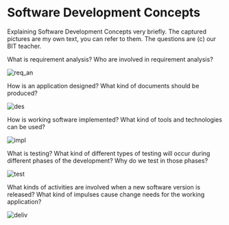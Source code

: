 # Software Development Concepts
Explaining Software Development Concepts very briefly. The captured pictures are my own text, you can refer to them. The questions are (c) our BIT teacher.

What is requirement analysis?
Who are involved in requirement analysis?

![req_an](https://user-images.githubusercontent.com/28522965/139108942-89aae96b-cf93-48e3-bc66-564f6ac81f7e.JPG)

How is an application designed?
What kind of documents should be produced?

![des](https://user-images.githubusercontent.com/28522965/139109256-678ad456-c5f7-4458-974b-d32fdc77b33d.JPG)

How is working software implemented?
What kind of tools and technologies can be used?

![impl](https://user-images.githubusercontent.com/28522965/139109365-5edcb3a6-6074-43da-9467-8d0bc17694c7.JPG)

What is testing?
What kind of different types of testing will occur during different phases of the development?
Why do we test in those phases?

![test](https://user-images.githubusercontent.com/28522965/139109450-0deeed9a-75c4-4058-b267-d3db18968273.JPG)

What kinds of activities are involved when a new software version is released?
What kind of impulses cause change needs for the working application?

![deliv](https://user-images.githubusercontent.com/28522965/139109557-3e6190ec-3d77-495d-a9ef-5e6dc489f5ff.JPG)
